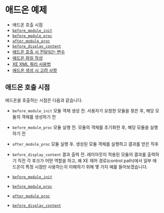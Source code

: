 # 애드온 예제

- 애드온 호출 시점
 - [`before_module_init`](./before_module_init)
 - [`before_module_proc`](./before_module_proc)
 - [`after_module_proc`](./after_module_proc)
 - [`before_display_content`](./before_display_content)
- [애드온 호출 시 전달되는 변수](../02_pass_variables_when_call)
- [애드온 파일 작성](../03_write_addon)
- [XE XML 쿼리 사용법](../04_use_xml_query)
- [애드온 생성 시 고려 사항](../05_consideration)

## 애드온 호출 시점

애드온을 호출하는 시점은 다음과 같습니다. 

- `before_module_init` 모듈 객체 생성 전. 사용자가 요청한 모듈을 찾은 후, 해당 모듈의 객체를 생성하기 전
- `before_module_proc` 모듈 실행 전. 모듈의 객체를 초기화한 후, 해당 모듈을 실행하기 전
- `after_module_proc` 모듈 실행 후. 생성된 모듈 객체를 실행하고 결과를 얻은 직후
- `before_display_content` 결과 출력 전. 레이아웃이 적용된 모듈의 결과를 출력하기 직전
각 후크가 어떤 역할을 하고, 왜 XE 제어 경로(control path)에서 일부 애드온이 특정 시점만 사용하는지 이해하기 위해 몇 가지 예를 들어보겠습니다.

- [`before_module_init`](./before_module_init)
- [`before_module_proc`](./before_module_proc)
- [`after_module_proc`](./after_module_proc)
- [`before_display_content`](./before_display_content)

